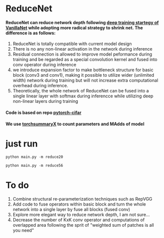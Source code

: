 # ReduceNet
####  ReduceNet can reduce network depth following [deep training startegy of VanillaNet](https://arxiv.org/abs/2305.12972) while adopting more radical strategy to shrink net. The difference is as follows:
1. ReduceNet is totally compatible with current model design
2. There is no any non-linear activation in the network during inference
3. Residual connection is allowed to improve model peformance during training and be regarded as a special convolution kernel and fused into conv operator during inference
4. we introduce expansion factor to make bottleneck structure for basic block (conv3 and conv1), making it possible to utilize wider (unlimited width) network during training but will not increase extra computational overhead during inference.
5. Theoretically, the whole network of ReduceNet can be fused into a single linear layer with softmax during inferencce while utilizing deep non-linear layers during training


#### Code is based on repo [pytorch-cifar](https://github.com/kuangliu/pytorch-cifar)

#### We use [torchsummaryX](https://github.com/nmhkahn/torchsummaryX) to count parameters and MAdds of model




# just run
```python
python main.py -m reduce20
```
```python
python main.py -m reduce56
```





# To do
1. Combine  structural re-parameterization techniques such as RepVGG
2. Add code to fuse operators within basic block and turn the whole network into a single layer by fuse all blocks (fused conv)
3. Explore more elegant way to reduce network depth, I am not sure...
4. Decrease the number of KxK conv operator and computations of overlapped area following the sprit of "weighted sum of patches is all you need"

